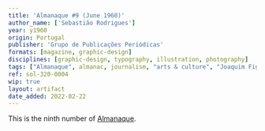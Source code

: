 ```yaml
---
title: 'Almanaque #9 (June 1960)'
author_name: ['Sebastião Rodrigues']
year: y1960
origin: Portugal
publisher: 'Grupo de Publicações Periódicas'
formats: [magazine, graphic-design]
disciplines: [graphic-design, typography, illustration, photography]
tags: ["Almanaque", almanac, journalism, "arts & culture", "Joaquim Figueiredo Magalhães"]
ref: sol-320-0004
wip: true
layout: artifact
date_added: 2022-02-22
---
```

<p>This is the ninth number of <a class="text cat-link publisher" href="/tags/almanaque/">Almanaque</a>.</p>
